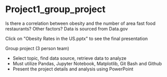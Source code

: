 # Project1_group_project
Is there a correlation between obesity and the number of area fast food restaurants? Other factors?
Data is sourced from Data.gov

Click on "Obesity Rates in the US.pptx" to see the final presentation

Group project (3 person team)
 - Select topic, find data source, retrieve data to analyze
 - Must utilize Pandas, Jupyter Notebook, Matplotlib, Git Bash and Github
 - Present the project details and analysis using PowerPoint
